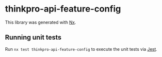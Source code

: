 # thinkpro-api-feature-config

This library was generated with [Nx](https://nx.dev).

## Running unit tests

Run `nx test thinkpro-api-feature-config` to execute the unit tests via [Jest](https://jestjs.io).
